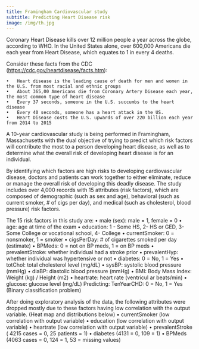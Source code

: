 ```yaml
---
title: Framingham Cardiovascular study
subtitle: Predicting Heart Disease risk
image: /img/th.jpg
---
```


Coronary Heart Disease kills over 12 million people a year across the globe, according to WHO. In the United States alone, over 600,000 Americans die each year from Heart Disease, which equates to 1 in every 4 deaths. 

Consider these facts from the CDC  (https://cdc.gov/heartdisease/facts.htm):

    •	Heart disease is the leading cause of death for men and women in the U.S. from most racial and ethnic groups
    •	About 365,00 Americans die from Coronary Artery Disease each year, the most common type of heart disease
    •	Every 37 seconds, someone in the U.S. succumbs to the heart disease
    •	Every 40 seconds, someone has a heart attack in the US.
    •	Heart Disease costs the U.S. upwards of over 220 billion each year from 2014 to 2015

A 10-year cardiovascular study is being performed in Framingham, Massachusetts with the dual objective of trying to predict which risk factors will contribute the most to a person developing heart disease, as well as to determine what the overall risk of developing heart disease is for an individual.

By identifying which factors are high risks to developing cardiovascular disease, doctors and patients can work together to either eliminate, reduce or manage the overall risk of developing this deadly disease.
The study includes over 4,000 records with 15 attributes (risk factors), which are composed of demographic (such as sex and age), behavioral (such as current smoker, # of cigs per day), and medical (such as cholesterol, blood pressure) risk factors.

The 15 risk factors in this study are:
    •	male (sex): 		male = 1, female = 0
    •	age: 			age at time of the exam
    •	education: 		1 - Some HS, 2- HS or GED, 3-Some College or vocational school, 4- College
    •	currentSmoker: 	0 = nonsmoker, 1 = smoker
    •	cigsPerDay: 		# of cigarettes smoked per day (estimate)
    •	BPMeds:	 	0 = not on BP meds, 1 = on BP meds
    •	prevalentStroke: 	whether individual had a stroke prior
    •	prevalentHyp:		whether individual was hypertensive or not
    •	diabetes:		 0 = No, 1 = Yes
    •	totChol: 		total cholesterol level (mg/dL) 
    •	sysBP: 			systolic blood pressure (mmHg)
    •	diaBP: 			diastolic blood pressure (mmHg)
    •	BMI: 			Body Mass Index: Weight (kg) / Height (m2)
    •	heartrate: 		heart rate (ventricul
    ar beats/min)
    •	glucose: 		glucose level (mg/dL)
Predicting: TenYearCHD:  0 = No, 1 = Yes (Binary classification problem)

After doing exploratory analysis of the data, the following attributes were dropped mostly due to these factors having low correlation with the output variable. (Heat map and distributions below)
    •	currentSmoker (low correlation with output variable)
    •	education (low correlation with output variable)
    •	heartrate (low correlation with output variable)
    •	prevalentStroke ( 4215 cases = 0, 25 patients = 1)
    •	diabetes (4131 = 0, 109 = 1)
    •	BPMeds (4063 cases = 0, 124 = 1, 53 = missing values)
